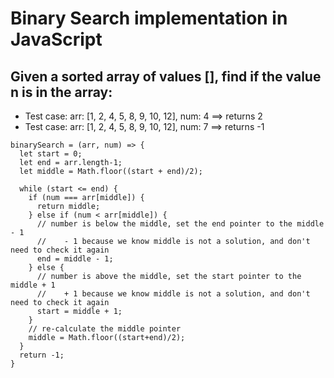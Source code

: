 # Binary Search implementation in JavaScript

## Given a sorted array of values [], find if the value n is in the array:
* Test case: arr: [1, 2, 4, 5, 8, 9, 10, 12], num: 4 ==> returns 2
* Test case: arr: [1, 2, 4, 5, 8, 9, 10, 12], num: 7 ==> returns -1

```JS
binarySearch = (arr, num) => {
  let start = 0;
  let end = arr.length-1;
  let middle = Math.floor((start + end)/2);
  
  while (start <= end) {
    if (num === arr[middle]) {
      return middle;
    } else if (num < arr[middle]) {
      // number is below the middle, set the end pointer to the middle - 1
      //    - 1 because we know middle is not a solution, and don't need to check it again
      end = middle - 1;
    } else {
      // number is above the middle, set the start pointer to the middle + 1
      //    + 1 because we know middle is not a solution, and don't need to check it again
      start = middle + 1;
    }
    // re-calculate the middle pointer
    middle = Math.floor((start+end)/2);
  }
  return -1;
}
```
    
  
